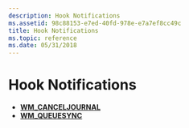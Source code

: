 ```yaml
---
description: Hook Notifications
ms.assetid: 98c88153-e7ed-40fd-978e-e7a7ef8cc49c
title: Hook Notifications
ms.topic: reference
ms.date: 05/31/2018
---
```


# Hook Notifications

-   [**WM\_CANCELJOURNAL**](wm-canceljournal.md)
-   [**WM\_QUEUESYNC**](wm-queuesync.md)

 

 



